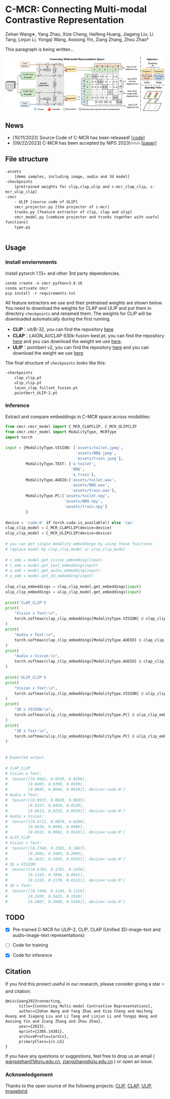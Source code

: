 # C-MCR: Connecting Multi-modal Contrastive Representation
Zehan Wang∗, Yang Zhao, Xize Cheng, Haifeng Huang, Jiageng Liu, Li Tang, Linjun Li, Yongqi Wang, Aoxiong Yin, Ziang Zhang, Zhou Zhao†

This paragraph is being written...

![pipeline](./pipeline.png)

## News

- [10/11/2023] Source Code of C-MCR has been released! [[code](https://github.com/MCR-PEFT/C-MCR)]
- [09/22/2023] C-MCR has been accepted by NIPS 2023!🔥🔥🔥 [[paper](https://arxiv.org/abs/2305.14381)]

## File structure
```
-assets
	[demo samples, including image, audio and 3d model]
-checkpoints
	[pretrained weights for clip,clap,ulip and c-mcr_clap_clip, c-mcr_ulip_clip]
-cmcr
	- ULIP [source code of ULIP]
	cmcr_projector.py [the projector of c-mcr]
	trunks.py [feature extractor of clip, clap and ulip]
	cmcr_model.py [combine projector and trunks together with useful functions]
	type.py
		
```

## Usage
### Install enviornments
Install pytorch 1.13+ and other 3rd party dependencies.
```shell
conda create -n cmcr python=3.8.16
conda activate cmcr
pip install -r requirements.txt
```

All feature extractors we use and their pretrained weights are shown below. You need to download the weights for CLAP and ULIP and put them in directory `checkpoints` and renamed them. The weights for CLIP will be downloaded automatically during the first running.

- **CLIP**：vit/B-32, you can find the repository [here](https://huggingface.co/openai/clip-vit-base-patch32)
- **CLAP**：LAION_AI/CLAP 630k-fusion-best.pt, you can find the repository [here](https://github.com/LAION-AI/CLAP) and you can download the weight we use [here](https://huggingface.co/lukewys/laion_clap/blob/main/630k-fusion-best.pt).
- **ULIP**：pointbert v2, you can find the repository [here](https://github.com/salesforce/ULIP) and you can download the weight we use [here](https://storage.cloud.google.com/sfr-ulip-code-release-research/pretrained_models/ckpt_zero-sho_classification/pointbert_ULIP-2.pt)


The final structure of `checkpoints` looks like this:
```
-checkpoints
	clap_clip.pt
	ulip_clip.pt
	laion_clap_fullset_fusion.pt
	pointbert_ULIP-2.pt
```

### Inference

Extract and compare embeddings in C-MCR space across modalities:
```python
from cmcr.cmcr_model import C_MCR_CLAPCLIP, C_MCR_ULIPCLIP
from cmcr.cmcr_model import ModalityType, MCRType
import torch

input = {ModalityType.VISION: ['assets/toilet.jpeg',
                               'assets/BBQ.jpeg',
                               'assets/train.jpeg'],
         ModalityType.TEXT: ['a toilet',
                             'BBQ',
                             'a train'],
         ModalityType.AUDIO:['assets/toilet.wav',
                             'assets/BBQ.wav',
                             'assets/train.wav'],
         ModalityType.PC:['assets/toilet.npy',
                          'assets/BBQ.npy',
                          'assets/train.npy']
         }

device = 'cuda:0' if torch.cuda.is_available() else 'cpu'
clap_clip_model = C_MCR_CLAPCLIP(device=device)
ulip_clip_model = C_MCR_ULIPCLIP(device=device)

# you can get single modality embeddings by using these functions
# replace model by clap_clip_model or ulip_clip_model

# v_emb = model.get_vision_embedding(input)
# t_emb = model.get_text_embedding(input)
# a_emb = model.get_audio_embedding(input)
# p_emb = model.get_3d_embedding(input)

clap_clip_embeddings = clap_clip_model.get_embeddings(input)
ulip_clip_embeddings = ulip_clip_model.get_embeddings(input)

print('CLAP_CLIP')
print(
    "Vision x Text:\n",
    torch.softmax(clap_clip_embeddings[ModalityType.VISION] @ clap_clip_embeddings[ModalityType.TEXT].T * 10.0, dim=-1)
)
print(
    "Audio x Text:\n",
    torch.softmax(clap_clip_embeddings[ModalityType.AUDIO] @ clap_clip_embeddings[ModalityType.TEXT].T * 10.0, dim=-1)
)
print(
    "Audio x Vision:\n",
    torch.softmax(clap_clip_embeddings[ModalityType.AUDIO] @ clap_clip_embeddings[ModalityType.VISION].T * 10.0, dim=-1)
)

print('ULIP_CLIP')
print(
    "Vision x Text:\n",
    torch.softmax(ulip_clip_embeddings[ModalityType.VISION] @ ulip_clip_embeddings[ModalityType.TEXT].T * 10.0, dim=-1)
)
print(
    "3D x VISION:\n",
    torch.softmax(ulip_clip_embeddings[ModalityType.PC] @ ulip_clip_embeddings[ModalityType.VISION].T * 10.0, dim=-1)
)
print(
    "3D x Text:\n",
    torch.softmax(ulip_clip_embeddings[ModalityType.PC] @ ulip_clip_embeddings[ModalityType.TEXT].T * 10.0, dim=-1)
)


# Expected output

# CLAP_CLIP
# Vision x Text:
#  tensor([[0.9681, 0.0219, 0.0100],
#         [0.0403, 0.9398, 0.0199],
#         [0.0045, 0.0044, 0.9910]], device='cuda:0')
# Audio x Text:
#  tensor([[0.9937, 0.0028, 0.0035],
#         [0.0337, 0.9434, 0.0229],
#         [0.0813, 0.0253, 0.8934]], device='cuda:0')
# Audio x Vision:
#  tensor([[0.9712, 0.0079, 0.0208],
#         [0.0628, 0.8966, 0.0406],
#         [0.0322, 0.0062, 0.9616]], device='cuda:0')
# ULIP_CLIP
# Vision x Text:
#  tensor([[0.7340, 0.1593, 0.1067],
#         [0.2001, 0.5995, 0.2005],
#         [0.1622, 0.1835, 0.6542]], device='cuda:0')
# 3D x VISION:
#  tensor([[0.6783, 0.1781, 0.1436],
#         [0.1193, 0.7866, 0.0941],
#         [0.1319, 0.2170, 0.6512]], device='cuda:0')
# 3D x Text:
#  tensor([[0.7448, 0.1236, 0.1316],
#         [0.2459, 0.5625, 0.1916],
#         [0.2007, 0.2648, 0.5346]], device='cuda:0')
```

## TODO

- [x] Pre-trained C-MCR for ULIP-2, CLIP, CLAP (Unified 3D-image-text and audio-image-text representations)
- [ ] Code for training
- [x] Code for inference


## Citation
If you find this proiect useful in our research, please consider giving a star :star: and citation:
```
@misc{wang2023connecting,
      title={Connecting Multi-modal Contrastive Representations}, 
      author={Zehan Wang and Yang Zhao and Xize Cheng and Haifeng Huang and Jiageng Liu and Li Tang and Linjun Li and Yongqi Wang and Aoxiong Yin and Ziang Zhang and Zhou Zhao},
      year={2023},
      eprint={2305.14381},
      archivePrefix={arXiv},
      primaryClass={cs.LG}
}
```

lf you have any questions or suggestions, feel free to drop us an email ( wangzehan01@zju.edu.cn, ziangzhang@zju.edu.cn ) or open an issue.

### Acknowledgement 
Thanks to the open source of the following projects:
[CLIP](https://huggingface.co/openai/clip-vit-base-patch32), [CLAP](https://github.com/LAION-AI/CLAP), [ULIP](https://github.com/salesforce/ULIP), [Imagebind](https://github.com/facebookresearch/ImageBind).
